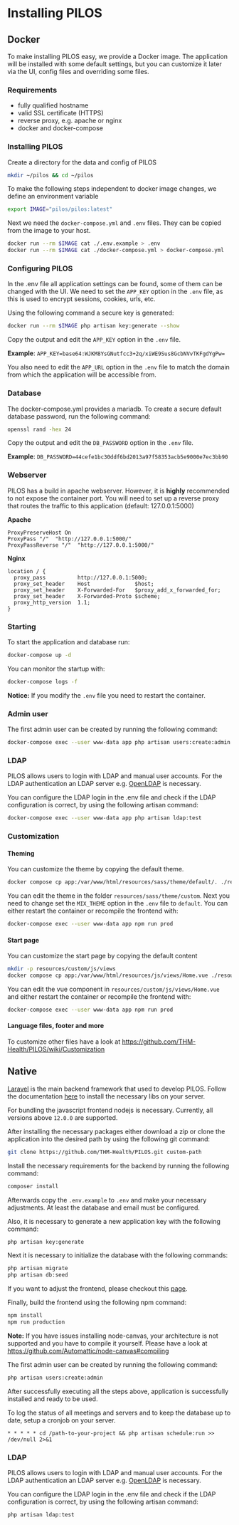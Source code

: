 # Installing PILOS

## Docker
To make installing PILOS easy, we provide a Docker image.
The application will be installed with some default settings, but you can customize it later via the UI, config files and overriding some files.

### Requirements
- fully qualified hostname
- valid SSL certificate (HTTPS)
- reverse proxy, e.g. apache or nginx
- docker and docker-compose 

### Installing PILOS
Create a directory for the data and config of PILOS
```bash
mkdir ~/pilos && cd ~/pilos
```

To make the following steps independent to docker image changes, we define an environment variable
```bash
export IMAGE="pilos/pilos:latest"
```

Next we need the `docker-compose.yml` and `.env` files. They can be copied from the image to your host.
```bash
docker run --rm $IMAGE cat ./.env.example > .env
docker run --rm $IMAGE cat ./docker-compose.yml > docker-compose.yml
```

### Configuring PILOS
In the .env file all application settings can be found, some of them can be changed with the UI.
We need to set the `APP_KEY` option in the `.env` file, as this is used to encrypt sessions, cookies, urls, etc.

Using the following command a secure key is generated:
```bash
docker run --rm $IMAGE php artisan key:generate --show
```
Copy the output and edit the `APP_KEY` option in the `.env` file.

**Example**: `APP_KEY=base64:WJKM8YsGNutfcc3+2q/xiWE9Sus8GcbNVvTKFgdYgPw=`

You also need to edit the `APP_URL` option in the `.env` file to match the domain from which the application will be accessible from. 

### Database
The docker-compose.yml provides a mariadb.
To create a secure default database password, run the following command:
```bash
openssl rand -hex 24
```
Copy the output and edit the `DB_PASSWORD` option in the `.env` file.

**Example**: `DB_PASSWORD=44cefe1bc30ddf6bd2013a97f58353acb5e9000e7ec3bb90`


### Webserver
PILOS has a build in apache webserver. However, it is **highly** recommended to not expose the container port.
You will need to set up a reverse proxy that routes the traffic to this application (default: 127.0.0.1:5000)

**Apache**
```apacheconf
ProxyPreserveHost On
ProxyPass "/"  "http://127.0.0.1:5000/"
ProxyPassReverse "/"  "http://127.0.0.1:5000/"
```

**Nginx**
```nginx
location / {
  proxy_pass          http://127.0.0.1:5000;
  proxy_set_header    Host              $host;
  proxy_set_header    X-Forwarded-For   $proxy_add_x_forwarded_for;
  proxy_set_header    X-Forwarded-Proto $scheme;
  proxy_http_version  1.1;
}
```

### Starting
To start the application and database run:
```bash
docker-compose up -d
```

You can monitor the startup with:
```bash
docker-compose logs -f
```

**Notice:** If you modify the `.env` file you need to restart the container.

### Admin user
The first admin user can be created by running the following command:
```bash
docker-compose exec --user www-data app php artisan users:create:admin
```

### LDAP
PILOS allows users to login with LDAP and manual user accounts.
For the LDAP authentication an LDAP server e.g. [OpenLDAP](https://www.openldap.org/) is necessary.

You can configure the LDAP login in the .env file and check if the LDAP configuration is correct, by using the following artisan command:
```bash
docker-compose exec --user www-data app php artisan ldap:test
```

### Customization
#### Theming
You can customize the theme by copying the default theme.
```bash
docker compose cp app:/var/www/html/resources/sass/theme/default/. ./resources/sass/theme/custom
```
You can edit the theme in the folder `resources/sass/theme/custom`.
Next you need to change set the `MIX_THEME` option in the `.env` file to `default`.
You can either restart the container or recompile the frontend with:
```bash
docker-compose exec --user www-data app npm run prod
```

#### Start page
You can customize the start page by copying the default content
```bash
mkdir -p resources/custom/js/views
docker compose cp app:/var/www/html/resources/js/views/Home.vue ./resources/custom/js/views/Home.vue
```
You can edit the vue component in `resources/custom/js/views/Home.vue` and either restart the container or recompile the frontend with:
```bash
docker-compose exec --user www-data app npm run prod
```

#### Language files, footer and more
To customize other files have a look at https://github.com/THM-Health/PILOS/wiki/Customization

## Native

[Laravel](https://laravel.com/) is the main backend framework that used to develop PILOS.
Follow the documentation [here](https://laravel.com/docs/9.x/deployment#server-requirements) to install the necessary libs on your server.

For bundling the javascript frontend nodejs is necessary. Currently, all versions above `12.0.0` are supported.

After installing the necessary packages either download a zip or clone the application into the desired path by using the following git command:
```bash
git clone https://github.com/THM-Health/PILOS.git custom-path
```

Install the necessary requirements for the backend by running the following command:
```bash
composer install
```

Afterwards copy the `.env.example` to `.env` and make your necessary adjustments.
At least the database and email must be configured.

Also, it is necessary to generate a new application key with the following command:
```bash
php artisan key:generate
```

Next it is necessary to initialize the database with the following commands:

```bash
php artisan migrate
php artisan db:seed
```

If you want to adjust the frontend, please checkout this [page](https://github.com/THM-Health/PILOS/wiki/Customization).

Finally, build the frontend using the following npm command:
```bash
npm install
npm run production
```

**Note:** If you have issues installing node-canvas, your architecture is not supported and you have to compile it yourself. Please have a look at https://github.com/Automattic/node-canvas#compiling

The first admin user can be created by running the following command:
```bash
php artisan users:create:admin
```

After successfully executing all the steps above, application is successfully installed and ready to be used.

To log the status of all meetings and servers and to keep the database up to date, setup a cronjob on your server.

```
* * * * * cd /path-to-your-project && php artisan schedule:run >> /dev/null 2>&1
```

### LDAP
PILOS allows users to login with LDAP and manual user accounts.
For the LDAP authentication an LDAP server e.g. [OpenLDAP](https://www.openldap.org/) is necessary.

You can configure the LDAP login in the .env file and check if the LDAP configuration is correct, by using the following artisan command:
```bash
php artisan ldap:test
```
